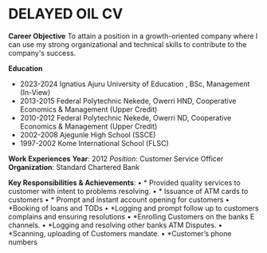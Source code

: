 # DELAYED OIL CV
**Career Objective**
To attain a position in a growth-oriented company where I can use my strong organizational and technical skills to contribute to the company's success.

**Education**
* 2023-2024 Ignatius Ajuru University of Education ,
            BSc, Management  (In-View)
* 2013-2015	Federal Polytechnic Nekede, Owerri
		        HND, Cooperative Economics & Management (Upper Credit)
* 2010-2012	Federal Polytechnic Nekede, Owerri
		        ND, Cooperative Economics & Management (Upper Credit)
* 2002-2008 Ajegunle High School (SSCE)
* 1997-2002	Kome International School (FLSC)

**Work Experiences**
**Year**: 2012
*Position*:  Customer Service Officer 
**Organization**: Standard Chartered Bank

**Key Responsibilities & Achievements**: 
•	* Provided quality services to customer with intent to problems resolving.
•	* Issuance of ATM cards to customers
•	* Prompt and instant account opening for customers 
•	*Booking of loans and TODs
•	*Logging and prompt follow up to customers complains and ensuring resolutions
•	*Enrolling Customers on the banks E channels.
•	*Logging and resolving other banks ATM Disputes.
•	*Scanning, uploading of Customers mandate.
•	 *Customer’s phone numbers

